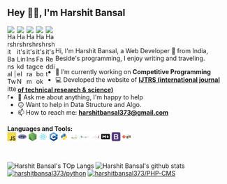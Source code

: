## Hey 👋🏻, I'm Harshit Bansal 

<a href="https://twitter.com/harshitbansal37">
  <img align="left" alt="Harshit Bansal | Twitter" width="22px" src="https://cdn.jsdelivr.net/npm/simple-icons@v3/icons/twitter.svg" />
</a>
<a href="https://www.linkedin.com/in/harshitbansal373/">
  <img align="left" alt="Harshit's LinkdeIN" width="22px" src="https://cdn.jsdelivr.net/npm/simple-icons@v3/icons/linkedin.svg" />
</a>
<a href="https://www.instagram.com/harshitbansal373/">
  <img align="left" alt="Harshit's Instagram" width="22px" src="https://cdn.jsdelivr.net/npm/simple-icons@v3/icons/instagram.svg" />
</a>
<a href="https://www.facebook.com/harshitbansal373">
  <img align="left" alt="Harshit's Facebook" width="22px" src="https://cdn.jsdelivr.net/npm/simple-icons@v3/icons/facebook.svg" />
</a>
<a href="https://www.reddit.com/user/harshitbansal373">
  <img align="left" alt="Harshit's Reddit" width="22px" src="https://cdn.jsdelivr.net/npm/simple-icons@v3/icons/reddit.svg" />
</a>

<br>
<br>

Hi, I'm Harshit Bansal, a Web Developer 🚀 from India, Beside's programming, I enjoy writing and traveling.
- 🔭 I’m currently working on  **Competitive Programming**
- 💻 Developed the website of **[IJTRS (international journal of technical research & science)](https://ijtrs.com/)**
- 💬 Ask me about anything, I'm happy to help
- 😐 Want to help in Data Structure and Algo.
- 📫 How to reach me: **harshitbansal373@gmail.com**

**Languages and Tools:**  <br>
<code><img height="20" src="https://raw.githubusercontent.com/github/explore/80688e429a7d4ef2fca1e82350fe8e3517d3494d/topics/javascript/javascript.png"></code>
<code><img height="20" src="https://raw.githubusercontent.com/github/explore/80688e429a7d4ef2fca1e82350fe8e3517d3494d/topics/php/php.png"></code>
<code><img height="20" src="https://raw.githubusercontent.com/github/explore/80688e429a7d4ef2fca1e82350fe8e3517d3494d/topics/nodejs/nodejs.png"></code>
<code><img height="20" src="https://raw.githubusercontent.com/github/explore/80688e429a7d4ef2fca1e82350fe8e3517d3494d/topics/react/react.png"></code>
<code><img height="20" src="https://raw.githubusercontent.com/github/explore/80688e429a7d4ef2fca1e82350fe8e3517d3494d/topics/cpp/cpp.png"></code>
<code><img height="20" src="https://raw.githubusercontent.com/github/explore/80688e429a7d4ef2fca1e82350fe8e3517d3494d/topics/python/python.png"></code>
<code><img height="20" src="https://raw.githubusercontent.com/github/explore/80688e429a7d4ef2fca1e82350fe8e3517d3494d/topics/mysql/mysql.png"></code>
<code><img height="20" src="https://raw.githubusercontent.com/github/explore/80688e429a7d4ef2fca1e82350fe8e3517d3494d/topics/mongodb/mongodb.png"></code>
<code><img height="20" src="https://raw.githubusercontent.com/github/explore/80688e429a7d4ef2fca1e82350fe8e3517d3494d/topics/jekyll/jekyll.png"></code>
<code><img height="20" src="https://raw.githubusercontent.com/github/explore/80688e429a7d4ef2fca1e82350fe8e3517d3494d/topics/markdown/markdown.png"></code>
<code><img height="20" src="https://raw.githubusercontent.com/github/explore/80688e429a7d4ef2fca1e82350fe8e3517d3494d/topics/bootstrap/bootstrap.png"></code>
<code><img height="20" src="https://raw.githubusercontent.com/github/explore/80688e429a7d4ef2fca1e82350fe8e3517d3494d/topics/git/git.png"></code>

<br>

![Harshit Bansal's TOp Langs](https://github-readme-stats.vercel.app/api/top-langs/?username=harshitbansal373&theme=radical&layout=compact) ![Harshit Bansal's github stats](https://github-readme-stats.vercel.app/api?username=harshitbansal373&show_icons=true&theme=radical&line_height=21)
[![harshitbansal373/python](https://github-readme-stats.vercel.app/api/pin/?username=harshitbansal373&repo=python&theme=radical)](https://github.com/harshitbansal373/python)  [![harshitbansal373/PHP-CMS](https://github-readme-stats.vercel.app/api/pin/?username=harshitbansal373&repo=PHP-CMS&theme=radical)](https://github.com/harshitbansal373/PHP-CMS)
